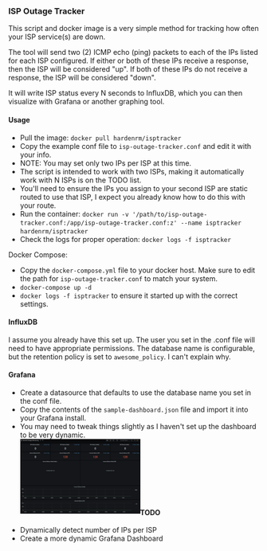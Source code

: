 ### ISP Outage Tracker 
This script and docker image is a very simple method for tracking how often your ISP service(s) are down.

The tool will send two (2) ICMP echo (ping) packets to each of the IPs listed for each ISP configured.
If either or both of these IPs receive a response, then the ISP will be considered "up".
If both of these IPs do not receive a response, the ISP will be considered "down".

It will write ISP status every N seconds to InfluxDB, which you can then visualize with Grafana or another graphing tool.


#### Usage

- Pull the image: `docker pull hardenrm/isptracker`
- Copy the example conf file to `isp-outage-tracker.conf` and edit it with your info.
- NOTE: You may set only two IPs per ISP at this time.  
- The script is intended to work with two ISPs, making it automatically work with N ISPs is on the TODO list.
- You'll need to ensure the IPs you assign to your second ISP are static routed to use that ISP, I expect you already know how to do this with your route.  
- Run the container: `docker run -v '/path/to/isp-outage-tracker.conf:/app/isp-outage-tracker.conf:z' --name isptracker hardenrm/isptracker`
- Check the logs for proper operation: `docker logs -f isptracker`

Docker Compose:
- Copy the `docker-compose.yml` file to your docker host. Make sure to edit the path for `isp-outage-tracker.conf` to match your system.
- `docker-compose up -d`
- `docker logs -f isptracker` to ensure it started up with the correct settings.

#### InfluxDB
I assume you already have this set up. The user you set in the .conf file will need to have appropriate permissions.
The database name is configurable, but the retention policy is set to `awesome_policy`. I can't explain why.

#### Grafana
- Create a datasource that defaults to use the database name you set in the conf file.
- Copy the contents of the `sample-dashboard.json` file and import it into your Grafana install.
- You may need to tweak things slightly as I haven't set up the dashboard to be very dynamic.
\
&nbsp;
<a href="https://github.com/ancker010/isptracker/raw/main/assets/isptracker-sample-screenshot.png"><img src="https://github.com/ancker010/isptracker/raw/main/assets/isptracker-sample-screenshot.png" align="left" height="150"></a>
\
&nbsp;
  \
&nbsp;
  \
&nbsp;
  \
&nbsp;
  \
&nbsp;
  \
&nbsp;
#### TODO
- Dynamically detect number of IPs per ISP
- Create a more dynamic Grafana Dashboard